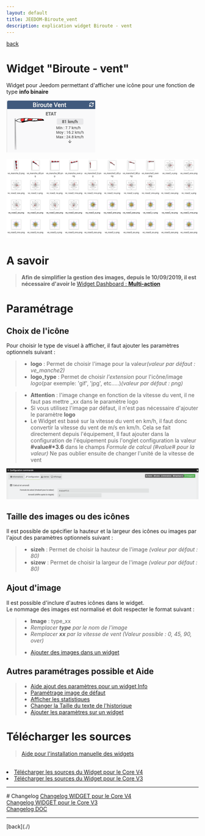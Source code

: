 ```yaml
---
layout: default
title: JEEDOM-Biroute_vent
description: explication widget Biroute - vent
---
```

[back](./)
# Widget "Biroute - vent"

Widget pour Jeedom permettant d'afficher une icône pour une fonction de type <b>info binaire</b>
<p><img src="../img/exemple/d/biroute.png" alt="Resultat" /></p>

<p><img src="../img/VISUEL_JEEDOM_Vent.png" alt="Visuels" /></p>

# A savoir
<blockquote>
<b>Afin de simplifier la gestion des images, depuis le 10/09/2019, il est nécessaire d'avoir le </b><a href="WIDGET_d_Multi_action_Defaut">Widget Dashboard : <b>Multi-action</b></a>
</blockquote>

# Paramétrage
## Choix de l'icône
Pour choisir le type de visuel à afficher, il faut ajouter les paramètres optionnels suivant :
<blockquote>
    <ul>
        <li><b>logo</b> : Permet de choisir l'image pour la valeur<i>(valeur par défaut : ve_manche2)</i></li>
        <li><b>logo_type</b> : Permet de choisir <i>l'extension</i> pour l'icône/image <i>logo</i>(par exemple: 'gif', 'jpg', etc.....)<i>(valeur par défaut : png)</i></li>
    </ul>
</blockquote>
<blockquote>
    <ul>
        <li><b>Attention</b> : l'image change en fonction de la vitesse du vent, il ne faut pas mettre _xx dans le paramètre logo</li>
        <li>Si vous utilisez l'image par défaut, il n'est pas nécessaire d'ajouter le paramètre <b>logo</b></li>
        <li>Le Widget est basé sur la vitesse du vent en km/h, il faut donc convertir la vitesse du vent de m/s en km/h. Cela se fait directement depuis l'équipement, Il faut ajouter dans la configuration de l'équipement puis l'onglet configuration la valeur <b>#value#*3.6</b> dans le champs <i>Formule de calcul (#value# pour la valeur)</i> Ne pas oublier ensuite de changer l'unité de la vitesse de vent</li>
    </ul>
</blockquote>
<p><img src="../img/exemple/d/biroute_1.png" alt="Resultat" /></p>


## Taille des images ou des icônes
Il est possible de spécifier la hauteur et la largeur des icônes ou images par l'ajout des paramètres optionnels suivant :
<blockquote>
    <ul>
        <li><b>sizeh</b> : Permet de choisir la hauteur de l'image <i>(valeur par défaut : 80)</i></li>
        <li><b>sizew</b> : Permet de choisir la largeur de l'image <i>(valeur par défaut : 80)</i></li>
    </ul>
</blockquote>

## Ajout d'image
Il est possible d'inclure d'autres icônes dans le widget.<br/>
Le nommage des images est normalisé et doit respecter le format suivant :
<blockquote>
    <ul>
        <li><b>Image</b> : type_xx</li>
        <li><i>Remplacer <b>type</b> par le nom de l'image</i></li>
        <li><i>Remplacer <b>xx</b> par la vitesse de vent (Valeur possible : 0, 45, 90, over)</i></li>
    </ul>
    <ul>
        <li><a href="HELP_ADD_IMG.html">Ajouter des images dans un widget</a></li>
    </ul>
</blockquote>

## Autres paramétrages possible et Aide
<blockquote>
    <ul>
        <li><a href="HELP_config_info.html">Aide ajout des paramètres pour un widget Info</a></li>
        <li><a href="HELP_Error.html">Paramétrage image de défaut</a></li>
        <li><a href="HELP_STATS.html">Afficher les statistiques</a></li>
        <li><a href="HELP_SIZE.html">Changer la Taille du texte de l'historique</a></li>
        <li><a href="HELP_PARA.html">Ajouter les paramètres sur un widget</a></li>
    </ul>
</blockquote>

# Télécharger les sources
><a href="HELP_Install_Manu.html">Aide pour l'installation manuelle des widgets</a>
<br/>

<li><a href="https://github.com/JEALG/JEEDOM-Biroute_vent/tree/masterv4">Télécharger les sources du Widget pour le Core V4</a></li>
<li><a href="https://github.com/JEALG/JEEDOM-Biroute_vent/tree/master">Télécharger les sources du Widget pour le Core V3</a></li>

<hr />
# Changelog
<a href="https://github.com/JEALG/JEEDOM-Biroute_vent/commits/masterv4">Changelog WIDGET pour le Core V4</a><br/>
<a href="https://github.com/JEALG/JEEDOM-Biroute_vent/commits/master">Changelog WIDGET pour le Core V3</a><br/>
<a href="https://github.com/JEALG/JEEDOM-Widget_JAG-doc/commits/master">Changelog DOC</a>

<hr />
[back](./)